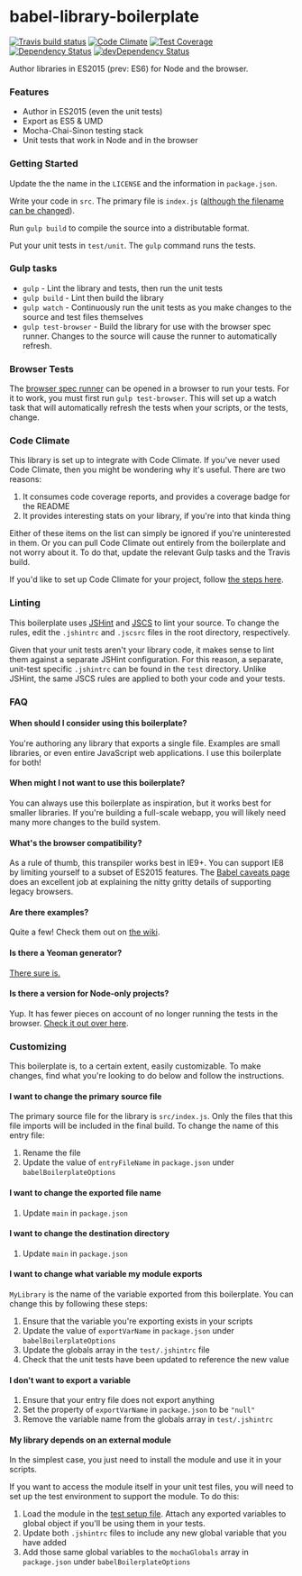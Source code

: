 # babel-library-boilerplate
[![Travis build status](http://img.shields.io/travis/babel/babel-library-boilerplate.svg?style=flat)](https://travis-ci.org/babel/babel-library-boilerplate)
[![Code Climate](https://codeclimate.com/github/babel/babel-library-boilerplate/badges/gpa.svg)](https://codeclimate.com/github/babel/babel-library-boilerplate)
[![Test Coverage](https://codeclimate.com/github/babel/babel-library-boilerplate/badges/coverage.svg)](https://codeclimate.com/github/babel/babel-library-boilerplate)
[![Dependency Status](https://david-dm.org/babel/babel-library-boilerplate.svg)](https://david-dm.org/babel/babel-library-boilerplate)
[![devDependency Status](https://david-dm.org/babel/babel-library-boilerplate/dev-status.svg)](https://david-dm.org/babel/babel-library-boilerplate#info=devDependencies)

Author libraries in ES2015 (prev: ES6) for Node and the browser.

### Features

- Author in ES2015 (even the unit tests)
- Export as ES5 & UMD
- Mocha-Chai-Sinon testing stack
- Unit tests that work in Node and in the browser

### Getting Started

Update the the name in the `LICENSE` and the information in `package.json`.

Write your code in `src`. The primary file is `index.js` ([although the filename
can be changed](https://github.com/babel/babel-library-boilerplate#i-want-to-change-the-primary-source-file)).

Run `gulp build` to compile the source into a distributable format.

Put your unit tests in `test/unit`. The `gulp` command runs the tests.

### Gulp tasks

- `gulp` - Lint the library and tests, then run the unit tests
- `gulp build` - Lint then build the library
- `gulp watch` - Continuously run the unit tests as you make changes to the source
   and test files themselves
- `gulp test-browser` - Build the library for use with the browser spec runner.
  Changes to the source will cause the runner to automatically refresh.

### Browser Tests

The [browser spec runner](https://github.com/babel/babel-library-boilerplate/blob/master/test/runner.html)
can be opened in a browser to run your tests. For it to work, you must first run `gulp test-browser`. This
will set up a watch task that will automatically refresh the tests when your scripts, or the tests, change.

### Code Climate

This library is set up to integrate with Code Climate. If you've never used Code Climate, then you might be wondering
why it's useful. There are two reasons:

1. It consumes code coverage reports, and provides a coverage badge for the README
2. It provides interesting stats on your library, if you're into that kinda thing

Either of these items on the list can simply be ignored if you're uninterested in them. Or you can pull Code Climate
out entirely from the boilerplate and not worry about it. To do that, update the relevant Gulp tasks and the Travis
build.

If you'd like to set up Code Climate for your project, follow [the steps here](https://github.com/babel/babel-library-boilerplate/wiki/Code-Climate).

### Linting

This boilerplate uses [JSHint](http://jshint.com/docs/options/)
and [JSCS](http://jscs.info/rules.html) to lint your source. To change the rules,
edit the `.jshintrc` and `.jscsrc` files in the root directory, respectively.

Given that your unit tests aren't your library code, it makes sense to
lint them against a separate JSHint configuration. For this reason, a
separate, unit-test specific `.jshintrc` can be found in the `test`
directory. Unlike JSHint, the same JSCS rules are applied to both your code
and your tests.

### FAQ

#### When should I consider using this boilerplate?

You're authoring any library that exports a single file. Examples are small libraries,
or even entire JavaScript web applications. I use this boilerplate for both!

#### When might I not want to use this boilerplate?

You can always use this boilerplate as inspiration, but it works best for smaller libraries.
If you're building a full-scale webapp, you will likely need many more changes to the build system.

#### What's the browser compatibility?

As a rule of thumb, this transpiler works best in IE9+. You can support IE8 by limiting yourself
to a subset of ES2015 features. The [Babel caveats page](http://babeljs.io/docs/usage/caveats/) does an
excellent job at explaining the nitty gritty details of supporting legacy browsers.

#### Are there examples?

Quite a few! Check them out on [the wiki](https://github.com/babel/babel-library-boilerplate/wiki/Examples).

#### Is there a Yeoman generator?

[There sure is.](https://github.com/thejameskyle/generator-es6-library-boilerplate)

#### Is there a version for Node-only projects?

Yup. It has fewer pieces on account of no longer running the tests in the browser.
[Check it out over here](https://github.com/jmeas/es6-node-boilerplate).

### Customizing

This boilerplate is, to a certain extent, easily customizable. To make changes,
find what you're looking to do below and follow the instructions.

#### I want to change the primary source file

The primary source file for the library is `src/index.js`. Only the files that this
file imports will be included in the final build. To change the name of this entry file:

1. Rename the file
2. Update the value of `entryFileName` in `package.json` under `babelBoilerplateOptions`

#### I want to change the exported file name

1. Update `main` in `package.json`

#### I want to change the destination directory

1. Update `main` in `package.json`

#### I want to change what variable my module exports

`MyLibrary` is the name of the variable exported from this boilerplate. You can change this by following
these steps:

1. Ensure that the variable you're exporting exists in your scripts
2. Update the value of `exportVarName` in `package.json` under `babelBoilerplateOptions`
3. Update the globals array in the `test/.jshintrc` file
4. Check that the unit tests have been updated to reference the new value

#### I don't want to export a variable

1. Ensure that your entry file does not export anything
2. Set the property of `exportVarName` in `package.json` to be `"null"`
3. Remove the variable name from the globals array in `test/.jshintrc`

#### My library depends on an external module

In the simplest case, you just need to install the module and use it in your scripts.

If you want to access the module itself in your unit test files, you will need to set up the
test environment to support the module. To do this:

1. Load the module in the [test setup file](https://github.com/babel/babel-library-boilerplate/blob/master/test/setup/setup.js).
  Attach any exported variables to global object if you'll be using them in your tests.
2. Update both `.jshintrc` files to include any new global variable that you have added
3. Add those same global variables to the `mochaGlobals` array in `package.json` under
  `babelBoilerplateOptions`
